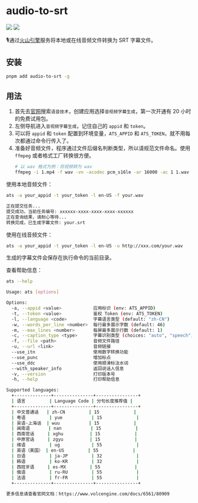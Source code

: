 # audio-to-srt

<p>
    <a href="https://www.npmjs.com/package/audio-to-srt"><img src="https://badgen.net/npm/v/audio-to-srt"></a>
    <a href="https://github.com/justorez/audio-to-srt/actions/workflows/publish.yml"><img src="https://github.com/justorez/audio-to-srt/actions/workflows/publish.yml/badge.svg"></a>
</p>

🎙通过[火山引擎](https://www.volcengine.com/)服务将本地或在线音频文件转换为 SRT 字幕文件。

## 安装

```bash
pnpm add audio-to-srt -g
```

## 用法

1. 首先去[官网](https://console.volcengine.com/speech/app)搜索`语音技术`，创建应用选择`音视频字幕生成`，第一次开通有 20 小时的免费试用包。
2. 左侧导航进入`音视频字幕生成`，记住自己的 `appid` 和 `token`。
3. 可以将 `appid` 和 `token` 配置到环境变量，`ATS_APPID` 和 `ATS_TOKEN`，就不用每次都通过命令行传入了。
4. 准备好音频文件，程序通过文件后缀名判断类型，所以请规范文件命名。使用 `ffmpeg` 或者格式工厂转换很方便。
    ```bash
    # 以 wav 格式为例：将视频转为 wav
    ffmpeg -i 1.mp4 -f wav -vn -acodec pcm_s16le -ar 16000 -ac 1 1.wav
    ```

使用本地音频文件：

```bash
ats -a your_appid -t your_token -l en-US -f your.wav

正在提交任务...
提交成功，当前任务编号: xxxxxx-xxxx-xxxx-xxxx-xxxxxx
正在查询结果，请耐心等待...
转换完成，已生成字幕文件: your.srt
```

使用在线音频文件：

```bash
ats -a your_appid -t your_token -l en-US -u http://xxx.com/your.wav
```

生成的字幕文件会保存在执行命令的当前目录。

查看帮助信息：

```bash
ats --help

Usage: ats [options]

Options:
  -a, --appid <value>            应用标识 (env: ATS_APPID)
  -t, --token <value>            鉴权 Token (env: ATS_TOKEN)
  -l, --language <code>          字幕语言类型 (default: "zh-CN")
  -w, --words_per_line <number>  每行最多展示字数 (default: 46)
  -m, --max_lines <number>       每屏最多展示行数 (default: 1)
  -c, --caption_type <type>      字幕识别类型 (choices: "auto", "speech", "singing", default: "auto")
  -f, --file <path>              音频文件路径
  -u, --url <link>               音频链接
  --use_itn                      使用数字转换功能
  --use_punc                     增加标点
  --use_ddc                      使用顺滑标注水词
  --with_speaker_info            返回说话人信息
  -v, --version                  打印版本号
  -h, --help                     打印帮助信息

Supported languages:
  +--------------+---------------+----------------+
  | 语言         | Language Code | 分句长度推荐值 |
  +--------------+---------------+----------------+
  | 中文普通话   | zh-CN         | 15             |
  | 粤语         | yue           | 15             |
  | 吴语-上海话  | wuu           | 15             |
  | 闽南语       | nan           | 15             |
  | 西南官话     | xghu          | 15             |
  | 中原官话     | zgyu          | 15             |
  | 维语         | ug            | 55             |
  | 英语（美国） | en-US         | 55             |
  | 日语         | ja-JP         | 32             |
  | 韩语         | ko-KR         | 32             |
  | 西班牙语     | es-MX         | 55             |
  | 俄语         | ru-RU         | 55             |
  | 法语         | fr-FR         | 55             |
  +--------------+---------------+----------------+

更多信息请查看官网文档：https://www.volcengine.com/docs/6561/80909
```